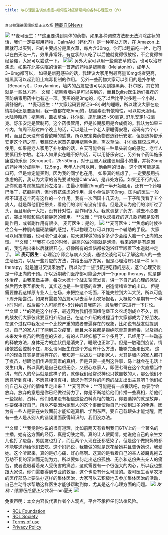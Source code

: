 ```yaml
---
title: 与心理医生谈焦虑症—如何应对疫情期间的各种心理压力（六）
---
```

`喜马拉雅德国纽伦堡正义农场` [轉載自GNews](https://gnews.org/zh-hans/1956837/)

![](https://assets.gnews.org/wp-content/uploads/2022/02/Screenshot-2022-02-02-at-17.17.57-6.png)
**麦可医生：**这里要讲到具体的药物，如果各种调整方法都无法消除症状的话，我们一定要服用药物，CalmAid（钙化剂）是一种非处方药，在 Amazon 上面就可以买到，它的主要成分是熏衣草，每片含30mg，你可以睡前吃一片，也可以在白天吃一片，效果非常好，有症状的人吃了以后他就觉得很放松，不会觉得神经紧绷，大家可以尝试一下。
![](https://assets.gnews.org/wp-content/uploads/2022/02/Screenshot-2022-02-04-at-20.39.11.png)![](https://assets.gnews.org/wp-content/uploads/2022/02/Screenshot-2022-02-04-at-20.40.32.png)
另外大家可以用一些熏衣草的油，也可以治疗焦虑，如果在北美失眠的话第一首选的药物是褪黑素（Melatonin），成年人3~6mg都可以， 如果是新冠感染的话，我建议大家用到最高量10mg或者更高，褪黑素可以起到阻止病毒复制的作用。
另外一些药物大家可以引用的是扑尔敏（Benadryl），Doxylamine，墙内的战友应该可以买到褪黑素、扑尔敏，其它的就是一些处方药。
文耀：褪黑素墙内是可以买到的，而且Eglise医生她们推荐的预防病毒用药中也有这一项。我买的是3mg的，吃了以后比平时多睡一个小时，满舒服的。
**麦可医生：**大家起码要保证6~8小时的睡眠，所以建议大家在疫情期间还是要服用，我一直都在吃5mg的，褪黑素没有依赖性，可以每天服用。
大陆睡眠药：褪黑素，薫衣草油，扑尔敏，施乐康25~50毫克, 舒乐安定1~2毫克。舒乐安定是管制药，这个药很管用，但是长期服用是会成瘾的。我认为如果三个内，每周不超过四个晚上的话，可以是让一个老人家睡得安稳，起码有六个小时，而且白天没有昏昏欲睡的感觉，所以安定类药物首选舒乐安定，但是选择舒乐安定这个药之前，我建议大家首先要用褪黑色素、熏衣草油。
扑尔敏建议成年人使用，如果是老人家用了扑尔敏的话，白天可能会有一种晕头转向的感觉，老年人要慎用扑尔敏。老年人如果实在睡不好的话，可以用舒乐安定，另外有个药叫施乐康或诗乐康（Seroquel），25~50mg，对于亚洲人我建议用最小的量，并将25mg的药片再分成两半，12.5mg，老年人也可以用，他会睡的很香，这个药可能是进口药，但是肯定能买到，因为我的同学也在用。
如果真的焦虑了，一定要服用抗焦虑的药，我认为大家的首先要试的是CalmAid，是非处方药。如果还不行的话，那你就要考虑抗焦虑药左洛复，由最小剂量25mg的一半开始服用，还有一个药嘎巴潘丁，抗癫痫药，但也有抗焦虑的作用，最小单位是100mg，国内的医生一般都不知道这个药有这样的一个作用。我有一次回国十几天内，一下子叫我看了五个病人，就是帮他们把把关，看他们的诊断有没有错误，但是我认为他们的诊断过了头，而且用药一大把，没有针对性，副作用很大。我就调整了药方，减去不必要的，突出睡眠和焦虑镇静药的使用。
**文耀：**所以您推荐的这几款药都是没有副作用，或者副作用有很少。
麦可医生：是的。
![](https://assets.gnews.org/wp-content/uploads/2022/02/Screenshot-2022-02-04-at-20.41.18.png)
**麦可医生：**焦虑的时候往往会有一种肌肉僵硬酸痛的感觉，所以物理治疗可以作为一个辅助的手段。
大家可以用按摩器，也可泡个温水澡，每天这样做的话多多少少会给大脑一个正向的反馈。
**文耀：**我在心烦的时候，最高兴做的事就是泡澡，看来的确是有原因的，我泡完出来以后就很开心，好像所有的烦恼都被泡浴缸里顺着下水道就冲走了。
![](https://assets.gnews.org/wp-content/uploads/2022/02/Screenshot-2022-02-04-at-20.42.41.png)
**麦可医生**：心理治疗师会与病人交谈，通过交谈他可以了解这病人的一些生活压力，以及一些对应的方法，并给出治疗方案，但是心理治疗只是一种 talk therapy，就是通过交谈来治疗，所以对于一些很抗拒吃药的朋友，这个心理交谈是一种正向的干预。所以近期我们医疗部可能会开辟一个group therapy，就是群体治疗，由我来做主持，每次大概十个战友轮流发言，讲一下自己的心理的感受，然后再大家互相发言，其实这也是一种情感的宣泄，创造情绪宣泄的出口。
但是需要像我这样原专业人士在场，来把控这个场面，不能失控到大叫大哭，所以可能下周开始尝试。如果有需要的战友可以去香草山农场报名，大概每个星期有一个半小时时间，然后每个人可能有6~8分钟的自我陈述，最后我们来进行一下讨论。
**文耀：**的确是这个样子，最近因为我们德国纽伦堡正义农场刚成立不久，新的战友们大家彼此要互相介绍自己，在这个介绍的过程当中大家都成为了好朋友。在这个过程中我发现一个比较严重的或者普遍存在的现象，比如说有战友就提到说，自己的家人打了两到三次疫苗，而且大多数都是拒绝吃青蒿素解毒，以及担心未来发生疫苗的后遗症的灾难。有的人已经抑郁了三个多月了，已经用了一些动态的释放方法，身体无力的症状倒是消失了，睡眠也正常了。但是一触碰到疫苗，情绪依然会控制不住，那么请问医生在这个方面有什么方法，能够完全走出来。
这样的现象其实是普遍存在的，我知道一些战友一提到家人，尤其是墙内的家人都打了疫苗，想跟他们传递青蒿素的真相，但是只要一提到这件事，马上就会在电话上发生口角，所以真的是自己也很无奈，又很心疼家人，即便七哥在这个大直播当中讲，有的人的命运就是这样子的，就像我们经常说神也只救自救的人，那么他们不愿意听到真相，不愿意相信真相，请您为有这样的问题的战友出出主意吧？他们如何自己从这样的情绪里走出来？
**麦可医生：**可能是有一点狠话吧，你要学会放弃，放弃的意思是你已经做过努力了，你是不断地给他们传播一些真相，给他们一些视频、资料，他们如果没有相信这些资料真相的能力，你要选择的就是放弃，你要保持好自己，所以不要因为家里人的这个事而使你自己也受到过多的牵连，因为有一些人是要在失败面前才能知道真相、学到东西，要自己载跟头才能觉醒，而有一些人是从别人的错误里面获得知识的，我们没办法。

**文耀：**我觉得你说的很有道理，比如前两天有看到我们GTV上的一个著名的主播，她有这方面的经历，真是切肤之痛，真的让人很同情。她说他自己的亲生女儿也打了疫苗，男朋友也打了，而且两个人现在还都感染了，但是这个做妈妈的都不能够送药给他们去吃。这个妈妈说，我能做的就是送花给她并且告诉她说，我爱她。这个听起来，真的是好心痛、好心痛啊。这真的是看着自己的亲人被魔鬼拖去万劫不复的深渊而无能为力。所以要如何走出这份孤独、无奈和这份失去亲人的痛苦，或者说眼看着亲人受伤害的痛苦，这就需要有一个很强大的内心，所以我也想跟大家说，你们需要得到专业的救治，这个也没有什么可耻的。麦可医生香草农场的医疗部马上要举办这样的集体医治，大家可以去积极地去参加集体医治的活动，自己主动寻求帮助这样医生才能够帮助到你，尤其是这个心理方面的问题。
![](https://assets.gnews.org/wp-content/uploads/2022/02/Screenshot-2022-02-04-at-20.44.09-1.png)
*发稿：德国纽伦堡正义农场*—am夏天
![](https://assets.gnews.org/wp-content/uploads/2022/02/德农二维码-7.png)
 

免责声明：本文内容仅代表作者个人观点，平台不承担任何法律风险。

- [ROL Foundation](https://rolfoundation.org/)
- [ROL Society](https://rolsociety.org/)
- [Terms of use](https://gnews.org/terms-of-use-3/)
- [Privacy Policy](https://gnews.org/privacy-policy/)
